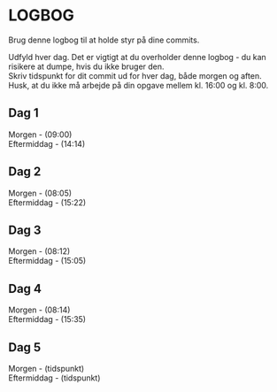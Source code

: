 # LOGBOG

Brug denne logbog til at holde styr på dine commits.

Udfyld hver dag. Det er vigtigt at du overholder denne logbog - du kan risikere at dumpe, hvis du ikke bruger den.  
Skriv tidspunkt for dit commit ud for hver dag, både morgen og aften.  
Husk, at du ikke må arbejde på din opgave mellem kl. 16:00 og kl. 8:00.

## Dag 1

Morgen - (09:00)  
Eftermiddag - (14:14)

## Dag 2

Morgen - (08:05)  
Eftermiddag - (15:22)

## Dag 3

Morgen - (08:12)  
Eftermiddag - (15:05)

## Dag 4

Morgen - (08:14)  
Eftermiddag - (15:35)

## Dag 5

Morgen - (tidspunkt)  
Eftermiddag - (tidspunkt)
